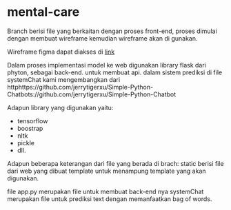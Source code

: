 # mental-care

Branch berisi file yang berkaitan dengan proses front-end, proses dimulai dengan membuat wireframe kemudian wireframe akan di gunakan.

Wireframe figma dapat diakses di [link](https://www.figma.com/file/qlvEJALjXDxm3muCfyHlM8/chatbot?node-id=0%3A1)

Dalam proses implementasi model ke web digunakan library flask dari phyton, sebagai back-end. untuk membuat api.
dalam sistem prediksi di file systemChat kami mengembangkan dari httphttps://github.com/jerrytigerxu/Simple-Python-Chatbots://github.com/jerrytigerxu/Simple-Python-Chatbot

Adapun library yang digunakan yaitu:
- tensorflow
- boostrap
- nltk
- pickle 
- dll.

Adapun beberapa keterangan dari file yang berada di brach:
static berisi file dari web yang dibuat
template untuk menampung template yang akan digunakan.

file app.py merupakan file untuk membuat back-end nya
systemChat merupakan file untuk prediksi text dengan memanfaatkan bag of words.
